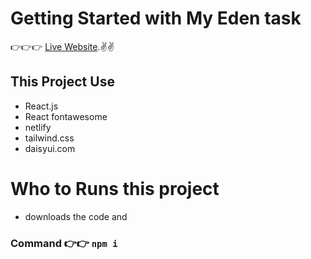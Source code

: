 # Getting Started with My Eden task

👉👉👉 [Live Website](https://remarkable-brioche-9d9ae6.netlify.app/).✌✌

## This Project Use

* React.js
*  React fontawesome 
*  netlify
* tailwind.css 
* daisyui.com



# Who to Runs this project

* downloads the code and 

### Command 👉👉 `npm i`